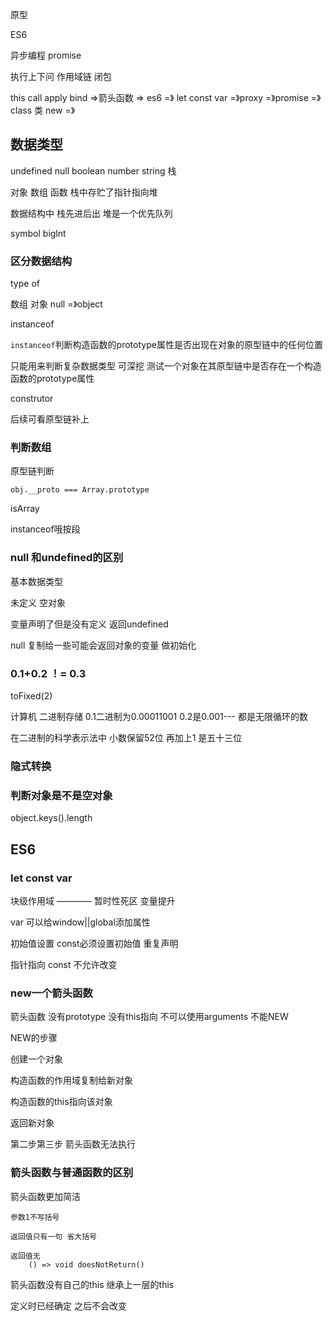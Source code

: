原型

ES6

异步编程 promise 

执行上下问 作用域链 闭包

this call apply bind =>箭头函数 => es6 =》 let const var =》proxy =》promise =》class 类 new =》

## 数据类型

undefined null boolean number string  栈

对象 数组 函数  栈中存贮了指针指向堆

数据结构中 栈先进后出 堆是一个优先队列

symbol biglnt 

### 区分数据结构

type of

数组 对象 null =》object

instanceof

`instanceof`判断构造函数的prototype属性是否出现在对象的原型链中的任何位置



只能用来判断复杂数据类型 可深挖 测试一个对象在其原型链中是否存在一个构造函数的prototype属性



construtor

后续可看原型链补上

### 判断数组

原型链判断

    obj.__proto === Array.prototype

isArray

instanceof哦按段

### null 和undefined的区别

基本数据类型

未定义 空对象

变量声明了但是没有定义 返回undefined 

null 复制给一些可能会返回对象的变量 做初始化

### 0.1+0.2 ！= 0.3

toFixed(2)

计算机 二进制存储 0.1二进制为0.00011001 0.2是0.001--- 都是无限循环的数

在二进制的科学表示法中 小数保留52位 再加上1 是五十三位

### 隐式转换

### 判断对象是不是空对象

object.keys().length

## ES6

### let const var 

块级作用域 ———— 暂时性死区 变量提升

var 可以给window||global添加属性

初始值设置 const必须设置初始值  重复声明

指针指向 const 不允许改变 

### new一个箭头函数

箭头函数 没有prototype 没有this指向 不可以使用arguments 不能NEW

NEW的步骤

创建一个对象

构造函数的作用域复制给新对象

构造函数的this指向该对象

返回新对象

第二步第三步 箭头函数无法执行

### 箭头函数与普通函数的区别

箭头函数更加简洁 

    参数1不写括号 

    返回值只有一句 省大括号 

    返回值无 
        () => void doesNotReturn()


箭头函数没有自己的this 继承上一层的this 

定义时已经确定 之后不会改变
